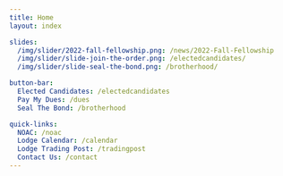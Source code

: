 ```yaml
---
title: Home
layout: index

slides:
  /img/slider/2022-fall-fellowship.png: /news/2022-Fall-Fellowship
  /img/slider/slide-join-the-order.png: /electedcandidates/
  /img/slider/slide-seal-the-bond.png: /brotherhood/

button-bar:
  Elected Candidates: /electedcandidates
  Pay My Dues: /dues
  Seal The Bond: /brotherhood

quick-links:
  NOAC: /noac
  Lodge Calendar: /calendar
  Lodge Trading Post: /tradingpost
  Contact Us: /contact
---
```

